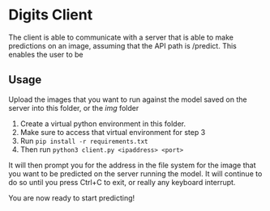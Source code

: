 # Digits Client

The client is able to communicate with a server that is able to make predictions on an image, assuming that the API path is /predict. This enables the user to be 

## Usage

Upload the images that you want to run against the model saved on the server into this folder, or the *img* folder

1. Create a virtual python environment in this folder. 
2. Make sure to access that virtual environment for step 3
3. Run ```pip install -r requirements.txt```
4. Then run ```python3 client.py <ipaddress> <port>```

It will then prompt you for the address in the file system for the image that you want to be predicted on the server running the model. It will continue to do so until you press Ctrl+C to exit, or really any keyboard interrupt. 

You are now ready to start predicting!
